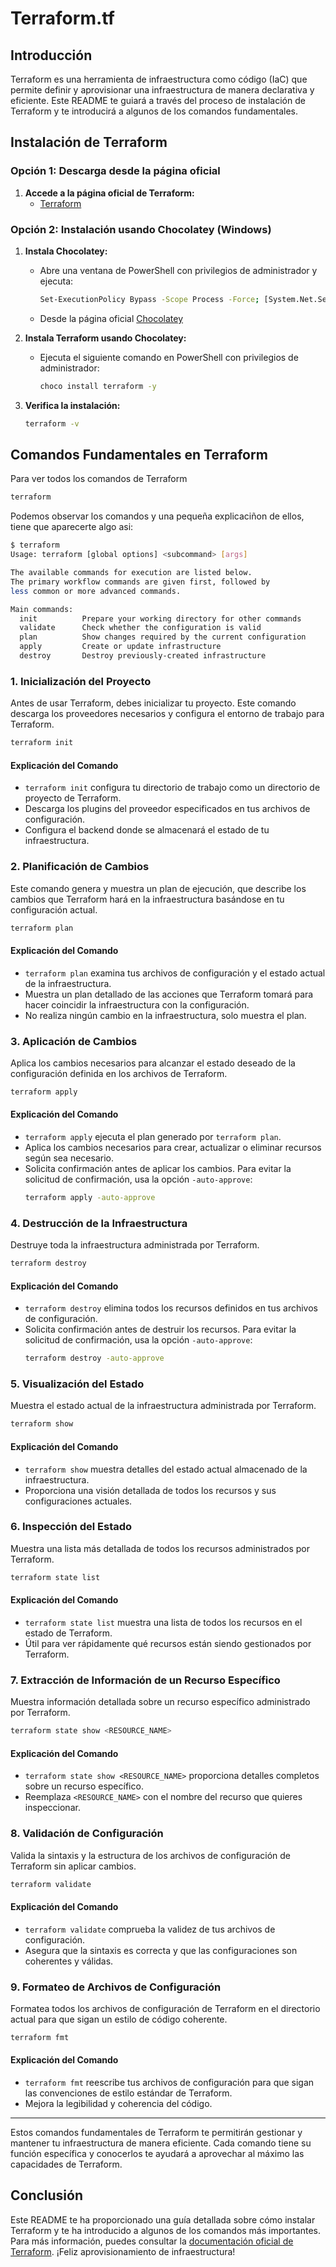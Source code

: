 # Terraform.tf

## Introducción

Terraform es una herramienta de infraestructura como código (IaC) que permite definir y aprovisionar una infraestructura de manera declarativa y eficiente. Este README te guiará a través del proceso de instalación de Terraform y te introducirá a algunos de los comandos fundamentales.

## Instalación de Terraform

### Opción 1: Descarga desde la página oficial

1. **Accede a la página oficial de Terraform:**
   - [Terraform](https://www.terraform.io/downloads)

### Opción 2: Instalación usando Chocolatey (Windows)

1. **Instala Chocolatey:**
   - Abre una ventana de PowerShell con privilegios de administrador y ejecuta:
     ```sh
     Set-ExecutionPolicy Bypass -Scope Process -Force; [System.Net.ServicePointManager]::SecurityProtocol = [System.Net.ServicePointManager]::SecurityProtocol -bor 3072; iex ((New-Object System.Net.WebClient).DownloadString('https://community.chocolatey.org/install.ps1'))
     ```
   - Desde la página oficial [Chocolatey](https://chocolatey.org/install)
     
2. **Instala Terraform usando Chocolatey:**
   - Ejecuta el siguiente comando en PowerShell con privilegios de administrador:
     ```sh
     choco install terraform -y
     ```

3. **Verifica la instalación:**
   ```sh
   terraform -v
   ```


## Comandos Fundamentales en Terraform

Para ver todos los comandos de Terraform

```sh
terraform 
```

Podemos observar los comandos y una pequeña explicaciñon de ellos, tiene que aparecerte algo asi: 
```sh
$ terraform
Usage: terraform [global options] <subcommand> [args]

The available commands for execution are listed below.
The primary workflow commands are given first, followed by
less common or more advanced commands.

Main commands:
  init          Prepare your working directory for other commands
  validate      Check whether the configuration is valid
  plan          Show changes required by the current configuration
  apply         Create or update infrastructure
  destroy       Destroy previously-created infrastructure

```

### 1. Inicialización del Proyecto

Antes de usar Terraform, debes inicializar tu proyecto. Este comando descarga los proveedores necesarios y configura el entorno de trabajo para Terraform.

```sh
terraform init
```

#### Explicación del Comando

- `terraform init` configura tu directorio de trabajo como un directorio de proyecto de Terraform.
- Descarga los plugins del proveedor especificados en tus archivos de configuración.
- Configura el backend donde se almacenará el estado de tu infraestructura.

### 2. Planificación de Cambios

Este comando genera y muestra un plan de ejecución, que describe los cambios que Terraform hará en la infraestructura basándose en tu configuración actual.

```sh
terraform plan
```

#### Explicación del Comando

- `terraform plan` examina tus archivos de configuración y el estado actual de la infraestructura.
- Muestra un plan detallado de las acciones que Terraform tomará para hacer coincidir la infraestructura con la configuración.
- No realiza ningún cambio en la infraestructura, solo muestra el plan.

### 3. Aplicación de Cambios

Aplica los cambios necesarios para alcanzar el estado deseado de la configuración definida en los archivos de Terraform.

```sh
terraform apply
```

#### Explicación del Comando

- `terraform apply` ejecuta el plan generado por `terraform plan`.
- Aplica los cambios necesarios para crear, actualizar o eliminar recursos según sea necesario.
- Solicita confirmación antes de aplicar los cambios. Para evitar la solicitud de confirmación, usa la opción `-auto-approve`:
  ```sh
  terraform apply -auto-approve
  ```

### 4. Destrucción de la Infraestructura

Destruye toda la infraestructura administrada por Terraform.

```sh
terraform destroy
```

#### Explicación del Comando

- `terraform destroy` elimina todos los recursos definidos en tus archivos de configuración.
- Solicita confirmación antes de destruir los recursos. Para evitar la solicitud de confirmación, usa la opción `-auto-approve`:
  ```sh
  terraform destroy -auto-approve
  ```

### 5. Visualización del Estado

Muestra el estado actual de la infraestructura administrada por Terraform.

```sh
terraform show
```

#### Explicación del Comando

- `terraform show` muestra detalles del estado actual almacenado de la infraestructura.
- Proporciona una visión detallada de todos los recursos y sus configuraciones actuales.

### 6. Inspección del Estado

Muestra una lista más detallada de todos los recursos administrados por Terraform.

```sh
terraform state list
```

#### Explicación del Comando

- `terraform state list` muestra una lista de todos los recursos en el estado de Terraform.
- Útil para ver rápidamente qué recursos están siendo gestionados por Terraform.

### 7. Extracción de Información de un Recurso Específico

Muestra información detallada sobre un recurso específico administrado por Terraform.

```sh
terraform state show <RESOURCE_NAME>
```

#### Explicación del Comando

- `terraform state show <RESOURCE_NAME>` proporciona detalles completos sobre un recurso específico.
- Reemplaza `<RESOURCE_NAME>` con el nombre del recurso que quieres inspeccionar.

### 8. Validación de Configuración

Valida la sintaxis y la estructura de los archivos de configuración de Terraform sin aplicar cambios.

```sh
terraform validate
```

#### Explicación del Comando

- `terraform validate` comprueba la validez de tus archivos de configuración.
- Asegura que la sintaxis es correcta y que las configuraciones son coherentes y válidas.

### 9. Formateo de Archivos de Configuración

Formatea todos los archivos de configuración de Terraform en el directorio actual para que sigan un estilo de código coherente.

```sh
terraform fmt
```

#### Explicación del Comando

- `terraform fmt` reescribe tus archivos de configuración para que sigan las convenciones de estilo estándar de Terraform.
- Mejora la legibilidad y coherencia del código.

---

Estos comandos fundamentales de Terraform te permitirán gestionar y mantener tu infraestructura de manera eficiente. Cada comando tiene su función específica y conocerlos te ayudará a aprovechar al máximo las capacidades de Terraform.
## Conclusión

Este README te ha proporcionado una guía detallada sobre cómo instalar Terraform y te ha introducido a algunos de los comandos más importantes. Para más información, puedes consultar la [documentación oficial de Terraform](https://www.terraform.io/docs). ¡Feliz aprovisionamiento de infraestructura!
